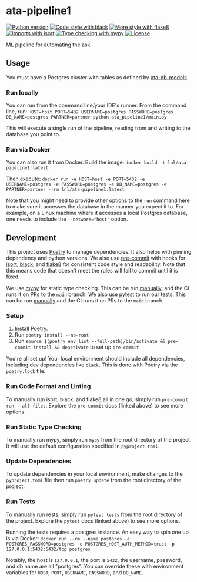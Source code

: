 # ata-pipeline1

<!-- [![Release](https://img.shields.io/github/v/release/LocalAtBrown/ata-pipeline1)](https://img.shields.io/github/v/release/LocalAtBrown/ata-pipeline1) -->
<!-- [![Build status](https://img.shields.io/github/workflow/status/LocalAtBrown/ata-pipeline1/merge-to-main)](https://img.shields.io/github/workflow/status/LocalAtBrown/ata-pipeline1/merge-to-main) -->

[![Python version](https://img.shields.io/badge/python_version-3.9.-blue)](https://github.com/psf/black)
[![Code style with black](https://img.shields.io/badge/code_style-black-000000.svg)](https://github.com/psf/black)
[![More style with flake8](https://img.shields.io/badge/code_style-flake8-blue)](https://flake8.pycqa.org)
[![Imports with isort](https://img.shields.io/badge/%20imports-isort-blue)](https://pycqa.github.io/isort/)
[![Type checking with mypy](https://img.shields.io/badge/type_checker-mypy-blue)](https://mypy.readthedocs.io)
[![License](https://img.shields.io/github/license/LocalAtBrown/ata-pipeline1)](https://img.shields.io/github/license/LocalAtBrown/ata-pipeline1)

ML pipeline for automating the ask.

## Usage

You must have a Postgres cluster with tables as defined by [ata-db-models](https://github.com/LocalAtBrown/ata-db-models/).

### Run locally

You can run from the command line/your IDE's runner. From the command line, run:
`HOST=host PORT=5432 USERNAME=postgres PASSWORD=postgres DB_NAME=postgres PARTNER=partner python ata_pipeline1/main.py`

This will execute a single run of the pipeline, reading from and writing to the database you point to.

### Run via Docker

You can also run it from Docker. Build the image:
`docker build -t lnl/ata-pipeline1:latest .`

Then execute:
`docker run -e HOST=host -e PORT=5432 -e USERNAME=postgres -e PASSWORD=postgres -e DB_NAME=postgres -e PARTNER=partner --rm lnl/ata-pipeline1:latest`

Note that you might need to provide other options to the `run` command here to make sure it accesses
the database in the manner you expect it to. For example, on a Linux machine where it accesses a local
Postgres database, one needs to include the `--network="host"` option.


## Development

This project uses [Poetry](https://python-poetry.org/) to manage dependencies. It also helps with pinning dependency and python
versions. We also use [pre-commit](https://pre-commit.com/) with hooks for [isort](https://pycqa.github.io/isort/),
[black](https://github.com/psf/black), and [flake8](https://flake8.pycqa.org/en/latest/) for consistent code style and
readability. Note that this means code that doesn't meet the rules will fail to commit until it is fixed.

We use [mypy](https://mypy.readthedocs.io/en/stable/index.html) for static type checking. This can be run [manually](#run-static-type-checking),
and the CI runs it on PRs to the `main` branch. We also use [pytest](https://docs.pytest.org/en/7.2.x/) to run our tests.
This can be run [manually](#run-tests) and the CI runs it on PRs to the `main` branch.

### Setup

1. [Install Poetry](https://python-poetry.org/docs/#installation).
2. Run `poetry install --no-root`
3. Run `source $(poetry env list --full-path)/bin/activate && pre-commit install && deactivate` to set up `pre-commit`

You're all set up! Your local environment should include all dependencies, including dev dependencies like `black`.
This is done with Poetry via the `poetry.lock` file.

### Run Code Format and Linting

To manually run isort, black, and flake8 all in one go, simply run `pre-commit run --all-files`. Explore the `pre-commit` docs (linked above)
to see more options.

### Run Static Type Checking

To manually run mypy, simply run `mypy` from the root directory of the project. It will use the default configuration
specified in `pyproject.toml`.

### Update Dependencies

To update dependencies in your local environment, make changes to the `pyproject.toml` file then run `poetry update` from the root directory of the project.

### Run Tests

To manually run rests, simply run `pytest tests` from the root directory of the project. Explore the `pytest` docs (linked above)
to see more options.

Running the tests requires a postgres instance. An easy way to spin one up is via Docker:
`docker run --rm --name postgres -e POSTGRES_PASSWORD=postgres -e POSTGRES_HOST_AUTH_METHOD=trust -p 127.0.0.1:5432:5432/tcp postgres`

Notably, the host is `127.0.0.1`, the port is `5432`, the username, password, and db name are all "postgres". You can
override these with environment variables for `HOST`, `PORT`, `USERNAME`, `PASSWORD`, and `DB_NAME`.